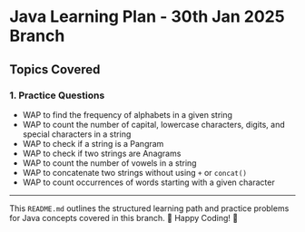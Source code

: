# Java Learning Plan - 30th Jan 2025 Branch

## Topics Covered

### 1. Practice Questions
- WAP to find the frequency of alphabets in a given string
- WAP to count the number of capital, lowercase characters, digits, and special characters in a string
- WAP to check if a string is a Pangram
- WAP to check if two strings are Anagrams
- WAP to count the number of vowels in a string
- WAP to concatenate two strings without using `+` or `concat()`
- WAP to count occurrences of words starting with a given character

---

This `README.md` outlines the structured learning path and practice problems for Java concepts covered in this branch. 📌 Happy Coding! 🚀
